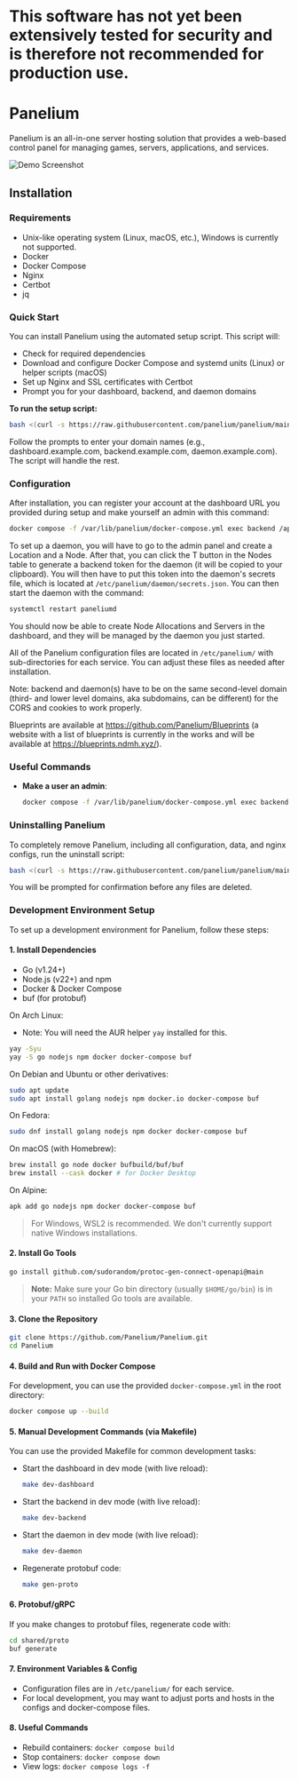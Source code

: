 # This software has not yet been extensively tested for security and is therefore not recommended for production use.

# Panelium

Panelium is an all-in-one server hosting solution that provides a web-based control panel for managing games, servers,
applications, and services.

![Demo Screenshot](https://raw.githubusercontent.com/Panelium/Panelium/7556f9dcc11fa9e80b5dbd065d6c8363fffb7832/assets/panelium-screenshot.png)

## Installation

### Requirements

- Unix-like operating system (Linux, macOS, etc.), Windows is currently not supported.
- Docker
- Docker Compose
- Nginx
- Certbot
- jq

### Quick Start

You can install Panelium using the automated setup script. This script will:

- Check for required dependencies
- Download and configure Docker Compose and systemd units (Linux) or helper scripts (macOS)
- Set up Nginx and SSL certificates with Certbot
- Prompt you for your dashboard, backend, and daemon domains

**To run the setup script:**

```bash
bash <(curl -s https://raw.githubusercontent.com/panelium/panelium/main/assets/panelium-setup.sh)
```

Follow the prompts to enter your domain names (e.g., dashboard.example.com, backend.example.com, daemon.example.com).
The script will handle the rest.

### Configuration

After installation, you can register your account at the dashboard URL you provided during setup and make yourself an
admin with this command:

```sh
docker compose -f /var/lib/panelium/docker-compose.yml exec backend /app/backend --make-admin <your-username/email>
```

To set up a daemon, you will have to go to the admin panel and create a Location and a Node. After that, you can click
the T button in the Nodes table to generate a backend token for the daemon (it will be copied to your clipboard).
You will then have to put this token into the daemon's secrets file, which is located at
`/etc/panelium/daemon/secrets.json`.
You can then start the daemon with the command:

```sh
systemctl restart paneliumd
```

You should now be able to create Node Allocations and Servers in the dashboard, and they will be managed by the daemon
you just started.

All of the Panelium configuration files are located in `/etc/panelium/` with sub-directories for each service.
You can adjust these files as needed after installation.

Note: backend and daemon(s) have to be on the same second-level domain (third- and lower level domains, aka subdomains,
can be different) for the CORS and cookies to work properly.

Blueprints are available at https://github.com/Panelium/Blueprints (a website with a list of blueprints is currently in
the works and will be available at https://blueprints.ndmh.xyz/).

### Useful Commands

- **Make a user an admin**:
  ```sh
  docker compose -f /var/lib/panelium/docker-compose.yml exec backend /app/backend --make-admin <username/email>
  ```

### Uninstalling Panelium

To completely remove Panelium, including all configuration, data, and nginx configs, run the uninstall script:

```sh
bash <(curl -s https://raw.githubusercontent.com/panelium/panelium/main/assets/panelium-uninstall.sh)
```

You will be prompted for confirmation before any files are deleted.

### Development Environment Setup

To set up a development environment for Panelium, follow these steps:

#### 1. Install Dependencies

- Go (v1.24+)
- Node.js (v22+) and npm
- Docker & Docker Compose
- buf (for protobuf)

On Arch Linux:

- Note: You will need the AUR helper `yay` installed for this.

```sh
yay -Syu
yay -S go nodejs npm docker docker-compose buf
```

On Debian and Ubuntu or other derivatives:

```sh
sudo apt update
sudo apt install golang nodejs npm docker.io docker-compose buf
```

On Fedora:

```sh
sudo dnf install golang nodejs npm docker docker-compose buf
```

On macOS (with Homebrew):

```sh
brew install go node docker bufbuild/buf/buf
brew install --cask docker # for Docker Desktop
```

On Alpine:

```sh
apk add go nodejs npm docker docker-compose buf
```

> For Windows, WSL2 is recommended. We don't currently support native Windows installations.

#### 2. Install Go Tools

```sh
go install github.com/sudorandom/protoc-gen-connect-openapi@main
```

> **Note:** Make sure your Go bin directory (usually `$HOME/go/bin`) is in your `PATH` so installed Go tools are
> available.

#### 3. Clone the Repository

```sh
git clone https://github.com/Panelium/Panelium.git
cd Panelium
```

#### 4. Build and Run with Docker Compose

For development, you can use the provided `docker-compose.yml` in the root directory:

```sh
docker compose up --build
```

#### 5. Manual Development Commands (via Makefile)

You can use the provided Makefile for common development tasks:

- Start the dashboard in dev mode (with live reload):
  ```sh
  make dev-dashboard
  ```
- Start the backend in dev mode (with live reload):
  ```sh
  make dev-backend
  ```
- Start the daemon in dev mode (with live reload):
  ```sh
  make dev-daemon
  ```
- Regenerate protobuf code:
  ```sh
  make gen-proto
  ```

#### 6. Protobuf/gRPC

If you make changes to protobuf files, regenerate code with:

```sh
cd shared/proto
buf generate
```

#### 7. Environment Variables & Config

- Configuration files are in `/etc/panelium/` for each service.
- For local development, you may want to adjust ports and hosts in the configs and docker-compose files.

#### 8. Useful Commands

- Rebuild containers: `docker compose build`
- Stop containers: `docker compose down`
- View logs: `docker compose logs -f`